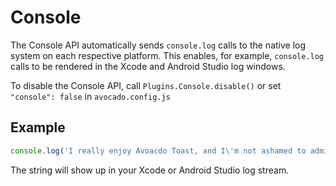 # Console

The Console API automatically sends `console.log` calls to the native log system on each respective platform. This enables, for example,
`console.log` calls to be rendered in the Xcode and Android Studio log windows.

To disable the Console API, call `Plugins.Console.disable()` or set `"console": false` in `avocado.config.js`

## Example

```typescript
console.log('I really enjoy Avoacdo Toast, and I\'m not ashamed to admit it');
```

The string will show up in your Xcode or Android Studio log stream.